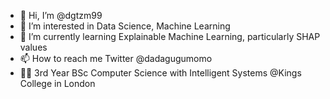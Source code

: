 - 👋 Hi, I’m @dgtzm99
- 👀 I’m interested in Data Science, Machine Learning
- 🌱 I’m currently learning Explainable Machine Learning, particularly SHAP values
- 📫 How to reach me Twitter @dadagugumomo
- :man_student: 3rd Year BSc Computer Science with Intelligent Systems @Kings College in London
<!---
dgtzm99/dgtzm99 is a ✨ special ✨ repository because its `README.md` (this file) appears on your GitHub profile.
You can click the Preview link to take a look at your changes.
--->
